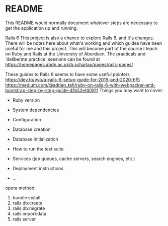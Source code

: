 # README

This README would normally document whatever steps are necessary to get the
application up and running.

Rails 6
This project is also a chance to explore Rails 6, and it's changes. There will be notes here about what's working and which guides have been useful for me and this project. This will become part of the course I teach on Ruby and Rails at the University of Aberdeen. The practicals and 'deliberate practice' sessions can be found at https://homepages.abdn.ac.uk/b.scharlau/pages/rails-pages/

These guides to Rails 6 seems to have some useful pointers https://dev.to/vvo/a-rails-6-setup-guide-for-2019-and-2020-hf5 https://medium.com/@adrian_teh/ruby-on-rails-6-with-webpacker-and-bootstrap-step-by-step-guide-41b52ef4081f
Things you may want to cover:

* Ruby version

* System dependencies

* Configuration

* Database creation

* Database initialization

* How to run the test suite

* Services (job queues, cache servers, search engines, etc.)

* Deployment instructions

* ...

opera method:

1. bundle install
2. rails db:create
3. rails db:migrate
4. rails import:data
5. rails server